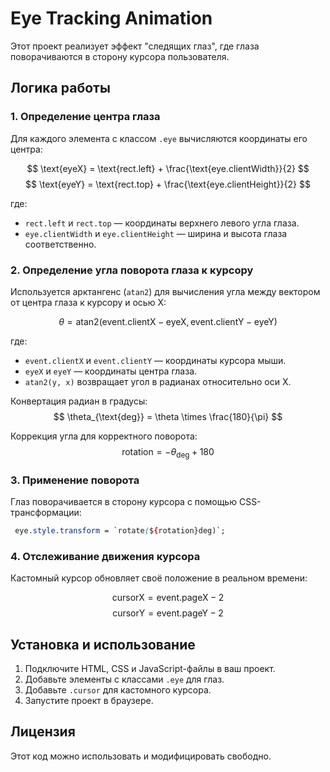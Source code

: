 # Eye Tracking Animation

Этот проект реализует эффект "следящих глаз", где глаза поворачиваются в сторону курсора пользователя. 

## Логика работы

### 1. Определение центра глаза
Для каждого элемента с классом `.eye` вычисляются координаты его центра:

$$ \text{eyeX} = \text{rect.left} + \frac{\text{eye.clientWidth}}{2} $$
$$ \text{eyeY} = \text{rect.top} + \frac{\text{eye.clientHeight}}{2} $$

где:
- `rect.left` и `rect.top` — координаты верхнего левого угла глаза.
- `eye.clientWidth` и `eye.clientHeight` — ширина и высота глаза соответственно.

### 2. Определение угла поворота глаза к курсору
Используется арктангенс (`atan2`) для вычисления угла между вектором от центра глаза к курсору и осью X:

$$ \theta = \text{atan2} (\text{event.clientX} - \text{eyeX}, \text{event.clientY} - \text{eyeY}) $$

где:
- `event.clientX` и `event.clientY` — координаты курсора мыши.
- `eyeX` и `eyeY` — координаты центра глаза.
- `atan2(y, x)` возвращает угол в радианах относительно оси X.

Конвертация радиан в градусы:
$$ \theta_{\text{deg}} = \theta \times \frac{180}{\pi} $$

Коррекция угла для корректного поворота:
$$ \text{rotation} = -\theta_{\text{deg}} + 180 $$

### 3. Применение поворота
Глаз поворачивается в сторону курсора с помощью CSS-трансформации:
```css
 eye.style.transform = `rotate(${rotation}deg)`;
```

### 4. Отслеживание движения курсора
Кастомный курсор обновляет своё положение в реальном времени:

$$ \text{cursorX} = \text{event.pageX} - 2 $$
$$ \text{cursorY} = \text{event.pageY} - 2 $$

## Установка и использование
1. Подключите HTML, CSS и JavaScript-файлы в ваш проект.
2. Добавьте элементы с классами `.eye` для глаз.
3. Добавьте `.cursor` для кастомного курсора.
4. Запустите проект в браузере.

## Лицензия
Этот код можно использовать и модифицировать свободно.


